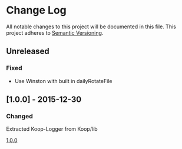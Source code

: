 # Change Log
All notable changes to this project will be documented in this file.
This project adheres to [Semantic Versioning](http://semver.org/).

## Unreleased
### Fixed
* Use Winston with built in dailyRotateFile

## [1.0.0] - 2015-12-30
### Changed
Extracted Koop-Logger from Koop/lib

[1.0.0](https://www.github.com/koopjs/koop-logger/tree/v1.0.0)
